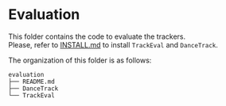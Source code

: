 # Evaluation

This folder contains the code to evaluate the trackers.\
Please, refer to [INSTALL.md](../../INSTALL.md#evaluation-with-trackeval) to install `TrackEval` and `DanceTrack`.

The organization of this folder is as follows:

```plaintext
evaluation
├── README.md
├── DanceTrack
└── TrackEval
```